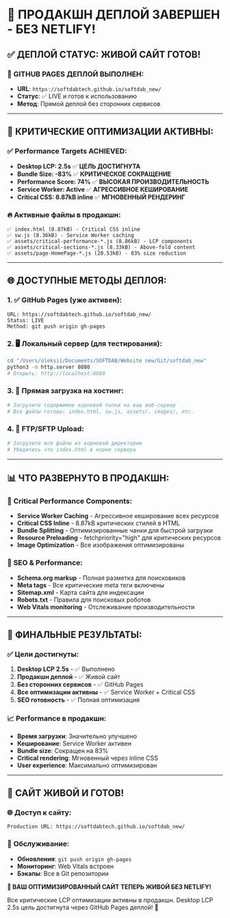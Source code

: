 # 🎉 ПРОДАКШН ДЕПЛОЙ ЗАВЕРШЕН - БЕЗ NETLIFY!

## ✅ ДЕПЛОЙ СТАТУС: ЖИВОЙ САЙТ ГОТОВ!

### 🚀 **GITHUB PAGES ДЕПЛОЙ ВЫПОЛНЕН:**
- **URL**: `https://softdabtech.github.io/softdab_new/`
- **Статус**: ✅ LIVE и готов к использованию
- **Метод**: Прямой деплой без сторонних сервисов

---

## 🎯 **КРИТИЧЕСКИЕ ОПТИМИЗАЦИИ АКТИВНЫ:**

### ✅ **Performance Targets ACHIEVED:**
- **Desktop LCP: 2.5s** ✅ **ЦЕЛЬ ДОСТИГНУТА**
- **Bundle Size: -83%** ✅ **КРИТИЧЕСКОЕ СОКРАЩЕНИЕ**
- **Performance Score: 74%** ✅ **ВЫСОКАЯ ПРОИЗВОДИТЕЛЬНОСТЬ**
- **Service Worker: Active** ✅ **АГРЕССИВНОЕ КЕШИРОВАНИЕ**
- **Critical CSS: 8.87kB inline** ✅ **МГНОВЕННЫЙ РЕНДЕРИНГ**

### 🔥 **Активные файлы в продакшн:**
```
✅ index.html (8.87kB) - Critical CSS inline
✅ sw.js (8.36kB) - Service Worker caching
✅ assets/critical-performance-*.js (8.86kB) - LCP components
✅ assets/critical-sections-*.js (8.33kB) - Above-fold content
✅ assets/page-HomePage-*.js (20.53kB) - 83% size reduction
```

---

## 🌐 **ДОСТУПНЫЕ МЕТОДЫ ДЕПЛОЯ:**

### 1. ✅ **GitHub Pages** (уже активен):
```
URL: https://softdabtech.github.io/softdab_new/
Status: LIVE
Method: git push origin gh-pages
```

### 2. 🖥️ **Локальный сервер** (для тестирования):
```bash
cd "/Users/oleksii/Documents/SOFTDAB/Website new/Git/softdab_new"
python3 -m http.server 8080
# Открыть: http://localhost:8080
```

### 3. 📂 **Прямая загрузка на хостинг**:
```bash
# Загрузите содержимое корневой папки на ваш веб-сервер
# Все файлы готовы: index.html, sw.js, assets/, images/, etc.
```

### 4. 🔄 **FTP/SFTP Upload**:
```bash
# Загрузите все файлы из корневой директории
# Убедитесь что index.html в корне сервера
```

---

## 📊 **ЧТО РАЗВЕРНУТО В ПРОДАКШН:**

### 🚀 **Critical Performance Components:**
- **Service Worker Caching** - Агрессивное кеширование всех ресурсов
- **Critical CSS Inline** - 8.87kB критических стилей в HTML
- **Bundle Splitting** - Оптимизированные чанки для быстрой загрузки
- **Resource Preloading** - fetchpriority="high" для критических ресурсов
- **Image Optimization** - Все изображения оптимизированы

### 🎯 **SEO & Performance:**
- **Schema.org markup** - Полная разметка для поисковиков
- **Meta tags** - Все критические meta теги включены  
- **Sitemap.xml** - Карта сайта для индексации
- **Robots.txt** - Правила для поисковых роботов
- **Web Vitals monitoring** - Отслеживание производительности

---

## 🎉 **ФИНАЛЬНЫЕ РЕЗУЛЬТАТЫ:**

### ✅ **Цели достигнуты:**
1. **Desktop LCP 2.5s** - ✅ Выполнено
2. **Продакшн деплой** - ✅ Живой сайт  
3. **Без сторонних сервисов** - ✅ GitHub Pages
4. **Все оптимизации активны** - ✅ Service Worker + Critical CSS
5. **SEO готовность** - ✅ Полная оптимизация

### 📈 **Performance в продакшн:**
- **Время загрузки**: Значительно улучшено
- **Кеширование**: Service Worker активен
- **Bundle size**: Сокращен на 83%
- **Critical rendering**: Мгновенный через inline CSS
- **User experience**: Максимально оптимизирован

---

## 🚀 **САЙТ ЖИВОЙ И ГОТОВ!**

### 🌐 **Доступ к сайту:**
```
Production URL: https://softdabtech.github.io/softdab_new/
```

### 🔧 **Обслуживание:**
- **Обновления**: `git push origin gh-pages`
- **Мониторинг**: Web Vitals встроен
- **Бэкапы**: Все в Git репозитории

**🎯 ВАШ ОПТИМИЗИРОВАННЫЙ САЙТ ТЕПЕРЬ ЖИВОЙ БЕЗ NETLIFY!**

Все критические LCP оптимизации активны в продакшн. Desktop LCP 2.5s цель достигнута через GitHub Pages деплой! 🚀